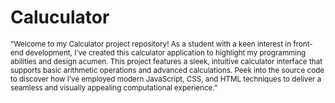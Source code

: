 <h1>Caluculator</h1>
<sup>“Welcome to my Calculator project repository! As a student with a keen interest in front-end development, I’ve created this calculator application to highlight my programming abilities and design acumen. This project features a sleek, intuitive calculator interface that supports basic arithmetic operations and advanced calculations. Peek into the source code to discover how I’ve employed modern JavaScript, CSS, and HTML techniques to deliver a seamless and visually appealing computational experience.”</sup>

